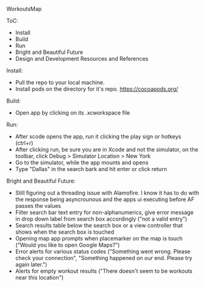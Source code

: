 
WorkoutsMap

ToC:
* Install
* Build
* Run
* Bright and Beautiful Future
* Design and Development Resources and References

Install:
* Pull the repo to your local machine.
* Install pods on the directory for it's repo. https://cocoapods.org/

Build:
* Open app by clicking on its .xcworkspace file

Run:
* After xcode opens the app, run it clicking the play sign or hotkeys (ctrl+r)
* After clicking run, be sure you are in Xcode and not the simulator, on the toolbar, click Debug > Simulator Location > New York
* Go to the simulator, while the app mounts and opens
* Type "Dallas" in the search bark and hit enter or click return

Bright and Beautiful Future:
* Still figuring out a threading issue with Alamofire. I know it has to do with the response being asyncrounous and the apps ui executing before AF passes the values 
* Filter search bar text entry for non-alphanumerics, give error message in drop down label from search box accordingly ("not a valid entry")
* Search results table below the search box or a view controller that shows when the search box is touched
* Opening map app prompts when placemarker on the map is touch ("Would you like to open Google Maps?")
* Error alerts for various status codes ("Something went wrong. Please check your connection", "Something happened on our end. Please try again later.")
* Alerts for empty workout results ("There doesn't seem to be workouts near this location")
